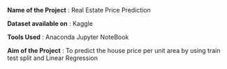 **Name of the Project** : Real Estate Price Prediction

**Dataset available on** : Kaggle

**Tools Used** : Anaconda Jupyter NoteBook

**Aim of the Project** : To predict the house price per unit area by using train test split and Linear Regression
